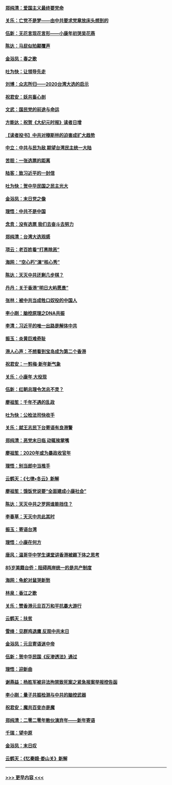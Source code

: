 #### [郑纯清：爱国主义最终要党命](../pages/nsc993/n11802197.md?t=01181522) 
#### [关乐：亡党不是梦——由中共要求党章放床头想到的](../pages/nsc993/n11802156.md?t=01181522) 
#### [伍新：无花言现花言形——小康年初哭吴花燕](../pages/nsc993/n11800044.md?t=01181522) 
#### [陈达：马屁似拍颠覆声](../pages/nsc993/n11800010.md?t=01181522) 
#### [金浴凤：春之歌](../pages/nsc993/n11797687.md?t=01181522) 
#### [吐为快：让领导先走](../pages/nsc993/n11797512.md?t=01181522) 
#### [刘博：众志所归——2020台湾大选的启示](../pages/nsc993/n11796878.md?t=01181522) 
#### [祝君安：妖共畜心剖](../pages/nsc993/n11794273.md?t=01181522) 
#### [文武：国民党的前途与命运](../pages/nsc993/n11794198.md?t=01181522) 
#### [方能达：祝贺《大纪元时报》读者日增](../pages/nsc993/n11793807.md?t=01181522) 
#### [【读者投书】中共对穆斯林的迫害成扩大趋势](../pages/nsc993/n11791371.md?t=01181522) 
#### [中立：中共与民为敌 期望台湾民主统一大陆](../pages/nsc993/n11790392.md?t=01181522) 
#### [苦胆：一张选票的距离](../pages/nsc993/n11788914.md?t=01181522) 
#### [陆客：致习近平的一封信](../pages/nsc993/n11788867.md?t=01181522) 
#### [吐为快：贺中华民国之民主光大](../pages/nsc993/n11788618.md?t=01181522) 
#### [金浴凤：末日党之像](../pages/nsc993/n11787475.md?t=01181522) 
#### [理悟：中共不是中国](../pages/nsc993/n11787463.md?t=01181522) 
#### [念贲：没有选票  我们去奋斗去努力](../pages/nsc993/n11787398.md?t=01181522) 
#### [郑纯清：台湾大选观感](../pages/nsc993/n11786210.md?t=01181522) 
#### [项云：老百姓看“打黑除恶”](../pages/nsc993/n11785398.md?t=01181522) 
#### [海网：“空心朽”演“核心秀”](../pages/nsc993/n11783874.md?t=01181522) 
#### [陈达：天灭中共还剩几步棋？](../pages/nsc993/n11783719.md?t=01181522) 
#### [丹丹：关于香港“明日大屿愿景”](../pages/nsc993/n11783273.md?t=01181522) 
#### [张林：被中共当成牲口奴役的中国人](../pages/nsc993/n11782397.md?t=01181522) 
#### [李小刚：脑控原理之DNA共振](../pages/nsc993/n11780962.md?t=01181522) 
#### [李清：习近平的唯一出路是解体中共](../pages/nsc993/n11780866.md?t=01181522) 
#### [振玉：炎黄巨难奇耻](../pages/nsc993/n11779632.md?t=01181522) 
#### [港人心声：不想看到宝岛成为第二个香港](../pages/nsc993/n11778817.md?t=01181522) 
#### [祝君安：一剪梅‧新年新气象](../pages/nsc993/n11776340.md?t=01181522) 
#### [关乐：小康年 大役现](../pages/nsc993/n11774213.md?t=01181522) 
#### [伍新：红朝总理令怎总不灵？](../pages/nsc993/n11770813.md?t=01181522) 
#### [廖祖笙：千年不遇的乱政](../pages/nsc993/n11770373.md?t=01181522) 
#### [吐为快：公检法司快收手](../pages/nsc993/n11770359.md?t=01181522) 
#### [关乐：就王志民下台寄语有良港警](../pages/nsc993/n11769903.md?t=01181522) 
#### [郑纯清：恶党末日临 动辄挨掌嘴](../pages/nsc993/n11769356.md?t=01181522) 
#### [廖祖笙：2020年或为暴政收官年](../pages/nsc993/n11768216.md?t=01181522) 
#### [理悟：别当郎中当推手](../pages/nsc993/n11768243.md?t=01181522) 
#### [云鹤天：《七律▪冬云》新解](../pages/nsc993/n11768204.md?t=01181522) 
#### [廖祖笙：饿饭党说要“全面建成小康社会”](../pages/nsc993/n11767482.md?t=01181522) 
#### [陈达：天灭中共之罗网谁能挡住？](../pages/nsc993/n11767465.md?t=01181522) 
#### [李春草：天灭中共此其时](../pages/nsc993/n11767452.md?t=01181522) 
#### [振玉：寄语台湾](../pages/nsc993/n11767432.md?t=01181522) 
#### [理悟：小康在何方](../pages/nsc993/n11767394.md?t=01181522) 
#### [唐风：温哥华中学生课堂讲香港被踢下体之思考](../pages/nsc993/n11766848.md?t=01181522) 
#### [85岁美籍台侨：阻碍两岸统一的是共产制度](../pages/nsc993/n11765043.md?t=01181522) 
#### [海网：龟蛇对鼠哭新愁](../pages/nsc993/n11764895.md?t=01181522) 
#### [林泉：香江之歌](../pages/nsc993/n11764415.md?t=01181522) 
#### [关乐：赞香港元旦百万和平抗暴大游行](../pages/nsc993/n11764382.md?t=01181522) 
#### [云鹤天：扶贫](../pages/nsc993/n11764245.md?t=01181522) 
#### [雪绮：见群鸡退鹰  反观中共末日](../pages/nsc993/n11762112.md?t=01181522) 
#### [金浴凤：元旦寄语迷中帝](../pages/nsc993/n11761788.md?t=01181522) 
#### [伍新：贺中华民国《反渗透法》通过](../pages/nsc993/n11761994.md?t=01181522) 
#### [理悟：迎新曲](../pages/nsc993/n11761152.md?t=01181522) 
#### [谢燕益：杨胜军被非法拘禁致死案之紧急报案举报控告函](../pages/nsc993/n11756134.md?t=01181522) 
#### [李小刚：量子共振检测与中共的脑控武器](../pages/nsc993/n11754518.md?t=01181522) 
#### [祝君安：魔共百变亦是魔](../pages/nsc993/n11754469.md?t=01181522) 
#### [郑纯清：二零二零年散伙演弃年——新年寄语](../pages/nsc993/n11754195.md?t=01181522) 
#### [千瑞：望中原](../pages/nsc993/n11754159.md?t=01181522) 
#### [金浴凤：末日叹](../pages/nsc993/n11752359.md?t=01181522) 
#### [云鹤天：《忆秦娥‧娄山关》新解](../pages/nsc993/n11752348.md?t=01181522) 

----
#### [ >>> 更早内容 <<< ](../indexes/nsc993-earlier.md)
